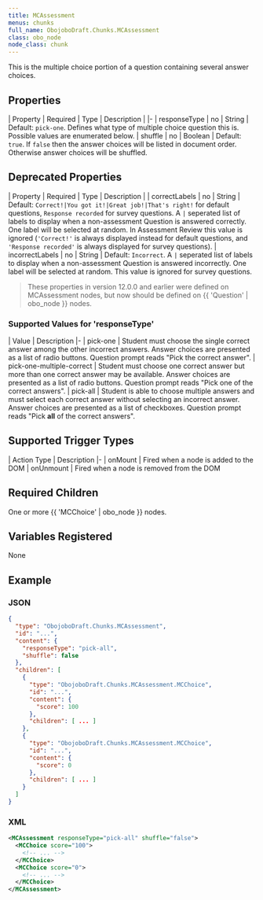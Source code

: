 ```yaml
---
title: MCAssessment
menus: chunks
full_name: ObojoboDraft.Chunks.MCAssessment
class: obo_node
node_class: chunk
---
```


This is the multiple choice portion of a question containing several answer choices.

## Properties

| Property | Required | Type | Description |
|-
| responseType | no | String | Default: `pick-one`. Defines what type of multiple choice question this is. Possible values are enumerated below.
| shuffle | no | Boolean | Default: `true`. If `false` then the answer choices will be listed in document order. Otherwise answer choices will be shuffled.

## Deprecated Properties

| Property | Required | Type | Description |
| correctLabels | no | String | Default: `Correct!|You got it!|Great job!|That's right!` for default questions, `Response recorded` for survey questions. A `|` seperated list of labels to display when a non-assessment Question is answered correctly. One label will be selected at random. In Assessment Review this value is ignored (`'Correct!'` is always displayed instead for default questions, and `'Response recorded'` is always displayed for survey questions).
| incorrectLabels | no | String | Default: `Incorrect`. A `|` seperated list of labels to display when a non-assessment Question is answered incorrectly. One label will be selected at random. This value is ignored for survey questions.

> These properties in version 12.0.0 and earlier were defined on MCAssessment nodes, but now should be defined on {{ 'Question' | obo_node }} nodes.

### Supported Values for 'responseType'

| Value | Description
|-
| pick-one | Student must choose the single correct answer among the other incorrect answers. Answer choices are presented as a list of radio buttons. Question prompt reads "Pick the correct answer".
| pick-one-multiple-correct | Student must choose one correct answer but more than one correct answer may be available. Answer choices are presented as a list of radio buttons. Question prompt reads "Pick one of the correct answers".
| pick-all | Student is able to choose multiple answers and must select each correct answer without selecting an incorrect answer. Answer choices are presented as a list of checkboxes. Question prompt reads "Pick **all** of the correct answers".

## Supported Trigger Types

| Action Type | Description
|-
| onMount | Fired when a node is added to the DOM
| onUnmount | Fired when a node is removed from the DOM

## Required Children

One or more {{ 'MCChoice' | obo_node }} nodes.

## Variables Registered

None

## Example

### JSON

```json
{
  "type": "ObojoboDraft.Chunks.MCAssessment",
  "id": "...",
  "content": {
    "responseType": "pick-all",
    "shuffle": false
  },
  "children": [
    {
      "type": "ObojoboDraft.Chunks.MCAssessment.MCChoice",
      "id": "...",
      "content": {
        "score": 100
      },
      "children": [ ... ]
    },
    {
      "type": "ObojoboDraft.Chunks.MCAssessment.MCChoice",
      "id": "...",
      "content": {
        "score": 0
      },
      "children": [ ... ]
    }
  ]
}
```

### XML

```xml
<MCAssessment responseType="pick-all" shuffle="false">
  <MCChoice score="100">
    <!-- ... -->
  </MCChoice>
  <MCChoice score="0">
    <!-- ... -->
  </MCChoice>
</MCAssessment>
```
